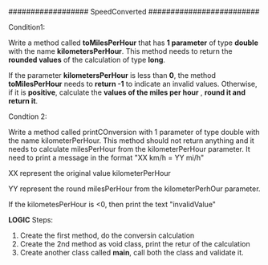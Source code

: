 ##################  SpeedConverted   #########################

Condition1:

Write a method called **toMilesPerHour** that has **1 parameter** of type **double** with the name **kilometersPerHour**. This method needs to return the **rounded values** of the calculation of type **long**.

If the parameter **kilometersPerHour** is less than **0**, the method **toMilesPerHour** needs to **return -1** to indicate an invalid values.
Otherwise, if it is **positive**, calculate the **values of the miles per hour** , **round it and return it**. 

Condtion 2:

Write a method called printCOnversion with 1 parameter of type double with the name kilometerPerHour.
This method should not return anything and it needs to calculate milesPerHour from the kilometerPerHour parameter. 
It need to print a message in the format "XX km/h = YY mi/h"

XX represent the original value kilometerPerHour

YY represent the round milesPerHour from the kilometerPerhOur parameter.

If the kilometesPerHour is <0, then print the text "invalidValue"





**LOGIC**
Steps:
1. Create the first method, do the conversin calculation
2. Create the 2nd method as void class, print the retur of the calculation
3. Create another class called **main**, call both the class and validate it.

